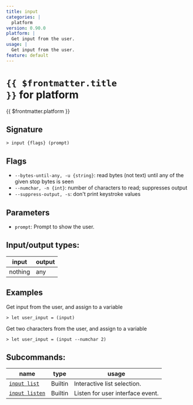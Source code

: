 ```yaml
---
title: input
categories: |
  platform
version: 0.90.0
platform: |
  Get input from the user.
usage: |
  Get input from the user.
feature: default
---
```


<!-- This file is automatically generated. Please edit the command in https://github.com/nushell/nushell instead. -->

# <code>{{ $frontmatter.title }}</code> for platform

<div class='command-title'>{{ $frontmatter.platform }}</div>

## Signature

`> input {flags} (prompt)`

## Flags

- `--bytes-until-any, -u {string}`: read bytes (not text) until any of the given stop bytes is seen
- `--numchar, -n {int}`: number of characters to read; suppresses output
- `--suppress-output, -s`: don't print keystroke values

## Parameters

- `prompt`: Prompt to show the user.

## Input/output types:

| input   | output |
| ------- | ------ |
| nothing | any    |

## Examples

Get input from the user, and assign to a variable

```nushell
> let user_input = (input)

```

Get two characters from the user, and assign to a variable

```nushell
> let user_input = (input --numchar 2)

```

## Subcommands:

| name                                          | type    | usage                            |
| --------------------------------------------- | ------- | -------------------------------- |
| [`input list`](/commands/docs/input_list)     | Builtin | Interactive list selection.      |
| [`input listen`](/commands/docs/input_listen) | Builtin | Listen for user interface event. |
